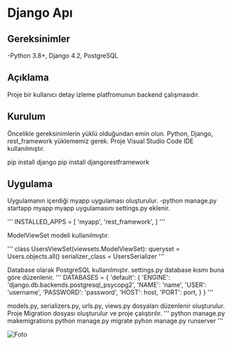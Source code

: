 # Django Apı

## Gereksinimler

-Python 3.8+, Django 4.2, PostgreSQL

## Açıklama

Proje bir kullanıcı detay izleme platfromunun backend çalışmasıdır. 

## Kurulum

Öncelikle gereksinimlerin yüklü olduğundan emin olun. Python, Django, rest_framework yüklememiz gerek. Proje Visual Studio Code IDE kullanılmıştır.

pip install django
pip install djangorestframework

## Uygulama

Uygulamanın içerdiği myapp uygulaması oluşturulur.
-python manage.py startapp myapp
myapp uygulamasını settings.py eklenir.

'''
INSTALLED_APPS = [
    'myapp',
    'rest_framework',
]
'''

ModelViewSet modeli kullanılmıştır.

'''
class UsersViewSet(viewsets.ModelViewSet):
    queryset = Users.objects.all()
    serializer_class = UsersSerializer
'''

Database olarak PostgreSQL kullanılmıştır. settings.py database kısmı buna göre düzenlenir.
'''
DATABASES = {
    'default': {
        'ENGINE': 'django.db.backends.postgresql_psycopg2',
        'NAME': 'name', 
        'USER': 'username',
        'PASSWORD': 'password',
        'HOST': host, 
        'PORT': port,
    }
}
'''

models.py, serializers.py, urls.py, views.py dosyaları düzenlenir oluşturulur.
Proje Migration dosyası oluşturulur ve proje çalıştırılır.
'''
python manage.py makemigrations
python manage.py migrate
pyhon manage.py runserver
'''

![Foto](https://1drv.ms/i/s!AnmeK5nvjEYzlB0HdA-lj37djKxo?e=mr0zrf)


